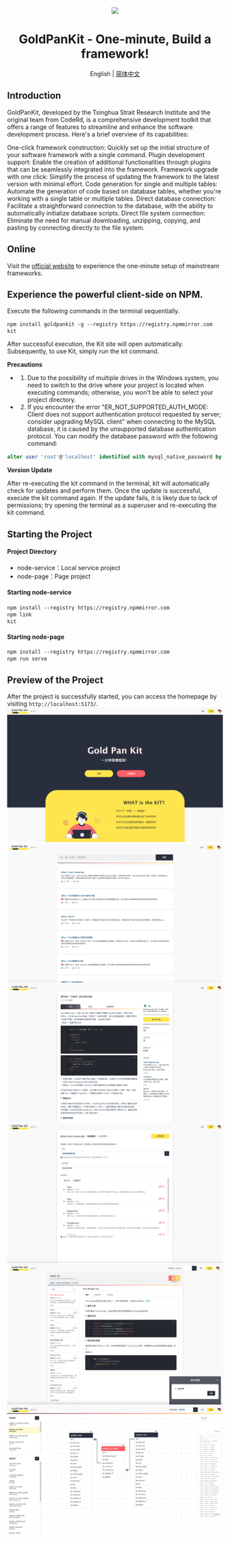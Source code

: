 <div align="center">
  <img src="https://foruda.gitee.com/images/1692956820292184320/b882ad5d_1173697.png" width="50px"/>
  <h1>GoldPanKit - One-minute, Build a framework!</h1>
</div>

<div align="center">

English | [简体中文](./README.zh-CN.md)

</div>

## Introduction
GoldPanKit, developed by the Tsinghua Strait Research Institute and the original team from CodeRd, is a comprehensive development toolkit that offers a range of features to streamline and enhance the software development process. Here's a brief overview of its capabilities:

One-click framework construction: Quickly set up the initial structure of your software framework with a single command.
Plugin development support: Enable the creation of additional functionalities through plugins that can be seamlessly integrated into the framework.
Framework upgrade with one click: Simplify the process of updating the framework to the latest version with minimal effort.
Code generation for single and multiple tables: Automate the generation of code based on database tables, whether you're working with a single table or multiple tables.
Direct database connection: Facilitate a straightforward connection to the database, with the ability to automatically initialize database scripts.
Direct file system connection: Eliminate the need for manual downloading, unzipping, copying, and pasting by connecting directly to the file system.

## Online
Visit the [official website](http://www.goldpankit.com) to experience the one-minute setup of mainstream frameworks.

## Experience the powerful client-side on NPM.
Execute the following commands in the terminal sequentially.
```
npm install goldpankit -g --registry https://registry.npmmirror.com
kit
```

After successful execution, the Kit site will open automatically. Subsequently, to use Kit, simply run the kit command.


 **Precautions** 

- 1. Due to the possibility of multiple drives in the Windows system, you need to switch to the drive where your project is located when executing commands; otherwise, you won't be able to select your project directory.
- 2. If you encounter the error "ER_NOT_SUPPORTED_AUTH_MODE: Client does not support authentication protocol requested by server; consider upgrading MySQL client" when connecting to the MySQL database, it is caused by the unsupported database authentication protocol. You can modify the database password with the following command:
```sql
alter user 'root'@'localhost' identified with mysql_native_password by 'your password';
```

 **Version Update**

After re-executing the kit command in the terminal, kit will automatically check for updates and perform them. Once the update is successful, execute the kit command again. If the update fails, it is likely due to lack of permissions; try opening the terminal as a superuser and re-executing the kit command.

## Starting the Project

#### Project Directory

- node-service：Local service project
- node-page：Page project

#### Starting node-service
```shell
npm install --registry https://registry.npmmirror.com
npm link
kit
```

#### Starting node-page
```shell
npm install --registry https://registry.npmmirror.com
npm run serve
```

## Preview of the Project
After the project is successfully started, you can access the homepage by visiting `http://localhost:5173/`.
![index.png](lib/index.png)
![index.png](lib/services.png)
![index.png](lib/service_detail.png)
![index.png](lib/service_install.png)
![index.png](lib/workbench.png)
![index.png](lib/query_model.png)
